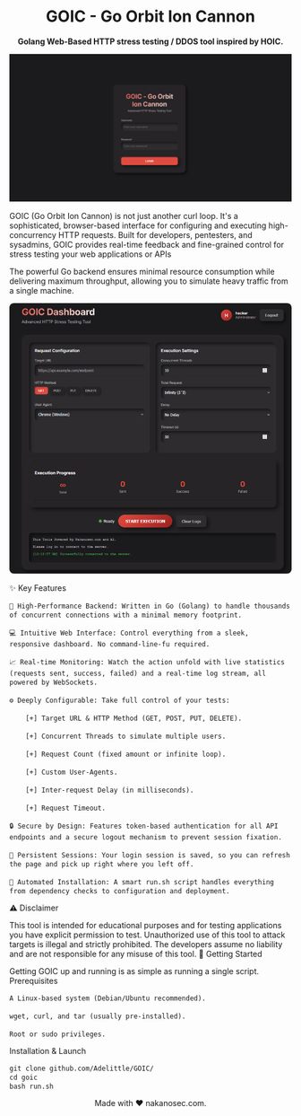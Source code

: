 <div align="center">
<h1>GOIC - Go Orbit Ion Cannon</h1>
<p><strong>Golang Web-Based HTTP stress testing / DDOS tool inspired by HOIC.</strong></p>
<p>
<img alt="GitHub language count" src="https://github.com/Adelittle/GOIC/blob/main/image/goic1.png?raw=true">
</p>
</div>

GOIC (Go Orbit Ion Cannon) is not just another curl loop. It's a sophisticated, browser-based interface for configuring and executing high-concurrency HTTP requests. Built for developers, pentesters, and sysadmins, GOIC provides real-time feedback and fine-grained control for stress testing your web applications or APIs

The powerful Go backend ensures minimal resource consumption while delivering maximum throughput, allowing you to simulate heavy traffic from a single machine.

<p align="center">
<img src="https://github.com/Adelittle/GOIC/blob/main/image/goic2.png?raw=true" style="border-radius: 8px;" />
</p>
✨ Key Features

    🚀 High-Performance Backend: Written in Go (Golang) to handle thousands of concurrent connections with a minimal memory footprint.

    💻 Intuitive Web Interface: Control everything from a sleek, responsive dashboard. No command-line-fu required.

    📈 Real-time Monitoring: Watch the action unfold with live statistics (requests sent, success, failed) and a real-time log stream, all powered by WebSockets.

    ⚙️ Deeply Configurable: Take full control of your tests:

        [+] Target URL & HTTP Method (GET, POST, PUT, DELETE).

        [+] Concurrent Threads to simulate multiple users.

        [+] Request Count (fixed amount or infinite loop).

        [+] Custom User-Agents.

        [+] Inter-request Delay (in milliseconds).

        [+] Request Timeout.

    🔒 Secure by Design: Features token-based authentication for all API endpoints and a secure logout mechanism to prevent session fixation.

    🔄 Persistent Sessions: Your login session is saved, so you can refresh the page and pick up right where you left off.

    🤖 Automated Installation: A smart run.sh script handles everything from dependency checks to configuration and deployment.

⚠️ Disclaimer

This tool is intended for educational purposes and for testing applications you have explicit permission to test. Unauthorized use of this tool to attack targets is illegal and strictly prohibited. The developers assume no liability and are not responsible for any misuse of this tool.
🚀 Getting Started

Getting GOIC up and running is as simple as running a single script.
Prerequisites

    A Linux-based system (Debian/Ubuntu recommended).

    wget, curl, and tar (usually pre-installed).

    Root or sudo privileges.

Installation & Launch

    git clone github.com/Adelittle/GOIC/
    cd goic
    bash run.sh

<div align="center">
<p>Made with ❤️ nakanosec.com.</p>
</div>
